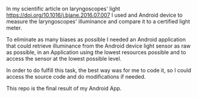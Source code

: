 In my scientific article on laryngoscopes' light https://doi.org/10.1016/j.bjane.2016.07.007 I used and Android device to measure the laryngoscopes' illuminance and compare it to a certified light meter.

To eliminate as many biases as possible I needed an Android application that could retrieve illuminance from the Android device light sensor as raw as possible, in an Application using the lowest resources possible and to access the sensor at the lowest possible level.

In order to do fulfill this task, the best way was for me to code it, so I could access the source code and do modifications if needed.

This repo is the final result of my Android App.
